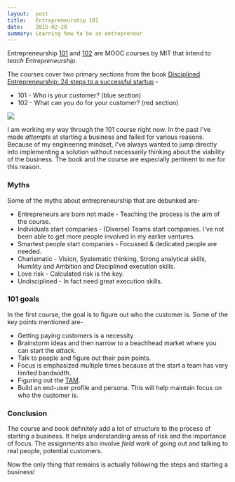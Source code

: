 ```yaml
---
layout:  post
title:   Entrepreneurship 101
date:    2015-02-20
summary: Learning how to be an entrepreneur
---
```


Entrepreneurship [101](https://www.edx.org/course/entrepreneurship-101-who-customer-mitx-15-390-1x) and [102](https://www.edx.org/course/entrepreneurship-102-what-can-you-do-mitx-15-390-2x) are MOOC courses by MIT that intend to *teach Entrepreneurship*.

The courses cover two primary sections from the book [Disciplined Entrepreneurship: 24 steps to a successful startup](http://goo.gl/DjuM4n) -

* 101 - Who is your customer? (blue section)
* 102 - What can you do for your customer? (red section)

<img src="{{ site.url }}{{ site.baseurl }}/imgs/entrepreneurship.png" />

I am working my way through the 101 course right now. In the past I've made *attempts* at starting a business and failed for various reasons. Because of my engineering mindset, I've always wanted to jump directly into implementing a solution without necessarily thinking about the viability of the business. The book and the course are especially pertinent to me for this reason.

### Myths

Some of the myths about entrepreneurship that are debunked are-

* Entrepreneurs are born not made - Teaching the process is the aim of the course.
* Individuals start companies - (Diverse) Teams start companies. I've not been able to get more people involved in my earlier ventures.
* Smartest people start companies - Focussed & dedicated people are needed.
* Charismatic - Vision, Systematic thinking, Strong analytical skills, Humility and Ambition and Disciplined execution skills.
* Love risk - Calculated risk is the key.
* Undisciplined - In fact need great execution skills.

### 101 goals

In the first course, the goal is to figure out who the customer is. Some of the key points mentioned are-

* Getting paying customers is a necessity
* Brainstorm ideas and then narrow to a beachhead market where you can start the *attack*.
* Talk to people and figure out their pain points.
* Focus is emphasized multiple times because at the start a team has very limited bandwidth.
* Figuring out the [TAM](http://en.wikipedia.org/wiki/Total_addressable_market).
* Build an end-user profile and persona. This will help maintain focus on who the customer is.

### Conclusion

The course and book definitely add a lot of structure to the process of starting a business. It helps understanding areas of risk and the importance of focus. The assignments also involve *field work* of going out and talking to real people, potential customers.

Now the only thing that remains is actually following the steps and starting a business!
